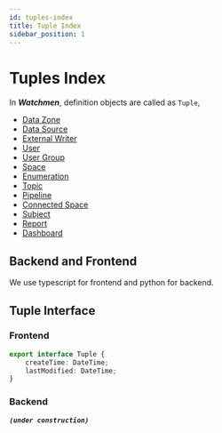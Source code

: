 ```yaml
---
id: tuples-index  
title: Tuple Index  
sidebar_position: 1
---
```


# Tuples Index

In **_Watchmen_**, definition objects are called as `Tuple`,

- [Data Zone](data-zone)
- [Data Source](data-source)
- [External Writer](external-writer)
- [User](user)
- [User Group](user-group)
- [Space](space)
- [Enumeration](enumeration)
- [Topic](topic)
- [Pipeline](pipeline)
- [Connected Space](connected-space)
- [Subject](subject)
- [Report](report)
- [Dashboard](dashboard)

## Backend and Frontend
We use typescript for frontend and python for backend.

## Tuple Interface
### Frontend
```typescript title="watchmen-web-client/src/services/data/tuples/tuple-types.ts"
export interface Tuple {
	createTime: DateTime;
	lastModified: DateTime;
}
```

### Backend
**_`(under construction)`_**